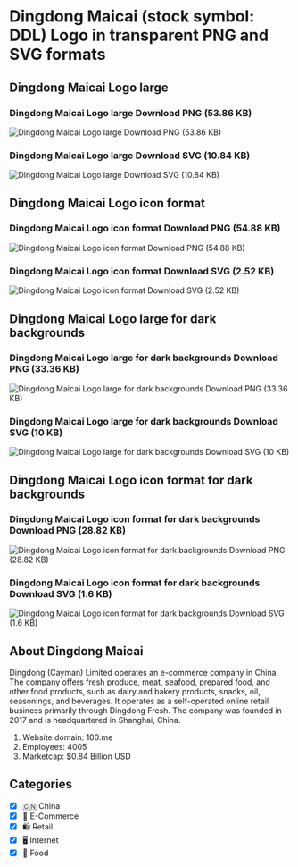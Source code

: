 # Dingdong Maicai (stock symbol: DDL) Logo in transparent PNG and SVG formats

## Dingdong Maicai Logo large

### Dingdong Maicai Logo large Download PNG (53.86 KB)

![Dingdong Maicai Logo large Download PNG (53.86 KB)](/img/orig/DDL_BIG-60bd3f07.png)

### Dingdong Maicai Logo large Download SVG (10.84 KB)

![Dingdong Maicai Logo large Download SVG (10.84 KB)](/img/orig/DDL_BIG-896bb019.svg)

## Dingdong Maicai Logo icon format

### Dingdong Maicai Logo icon format Download PNG (54.88 KB)

![Dingdong Maicai Logo icon format Download PNG (54.88 KB)](/img/orig/DDL-6425602c.png)

### Dingdong Maicai Logo icon format Download SVG (2.52 KB)

![Dingdong Maicai Logo icon format Download SVG (2.52 KB)](/img/orig/DDL-4cdaa405.svg)

## Dingdong Maicai Logo large for dark backgrounds

### Dingdong Maicai Logo large for dark backgrounds Download PNG (33.36 KB)

![Dingdong Maicai Logo large for dark backgrounds Download PNG (33.36 KB)](/img/orig/DDL_BIG.D-3e89fbac.png)

### Dingdong Maicai Logo large for dark backgrounds Download SVG (10 KB)

![Dingdong Maicai Logo large for dark backgrounds Download SVG (10 KB)](/img/orig/DDL_BIG.D-efc9d3a9.svg)

## Dingdong Maicai Logo icon format for dark backgrounds

### Dingdong Maicai Logo icon format for dark backgrounds Download PNG (28.82 KB)

![Dingdong Maicai Logo icon format for dark backgrounds Download PNG (28.82 KB)](/img/orig/DDL.D-165bb3cd.png)

### Dingdong Maicai Logo icon format for dark backgrounds Download SVG (1.6 KB)

![Dingdong Maicai Logo icon format for dark backgrounds Download SVG (1.6 KB)](/img/orig/DDL.D-788eab05.svg)

## About Dingdong Maicai

Dingdong (Cayman) Limited operates an e-commerce company in China. The company offers fresh produce, meat, seafood, prepared food, and other food products, such as dairy and bakery products, snacks, oil, seasonings, and beverages. It operates as a self-operated online retail business primarily through Dingdong Fresh. The company was founded in 2017 and is headquartered in Shanghai, China.

1. Website domain: 100.me
2. Employees: 4005
3. Marketcap: $0.84 Billion USD


## Categories
- [x] 🇨🇳 China
- [x] 🛒 E-Commerce
- [x] 🛍️ Retail
- [x] 🖥️ Internet
- [x] 🍴 Food
